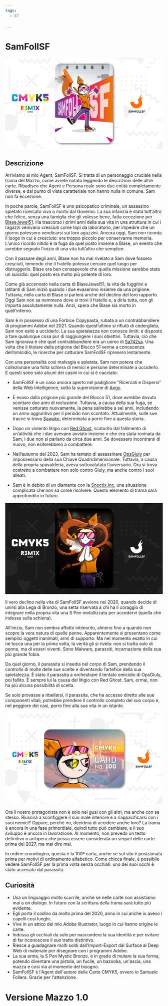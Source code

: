 ```yaml
---
tags:
  - 87

...
```


# SamFollSF

![samfollsf1](../eg/5/samfoll1_Tavola%20disegno%201%20copia%204.jpg)

## Descrizione

Arriviamo al mio Agent, SamFollSF. Si tratta di un personaggio cruciale nella trama del Mazzo, come avrete notato leggendo le descrizioni delle altre carte. Ribadisco che Agent e Persona reale sono due entità completamente diverse, e dal punto di vista caratteriale non hanno nulla in comune. Sam non fa eccezione.

In poche parole, SamFollSF è uno psicopatico criminale, un assassino spietato ricercato vivo o morto dal Governo. La sua infanzia è stata tutt’altro che felice, senza una famiglia che gli volesse bene, fatta eccezione per [BlaseJewel51](../Remix/over.md). Ha trascorso i primi anni della sua vita in una struttura in cui i ragazzi venivano cresciuti come topi da laboratorio, per impedire che un giorno potessero vendicarsi sui loro aguzzini. Ancora oggi, Sam non ricorda il luogo in cui è cresciuto: era troppo piccolo per conservarne memoria. L’unico ricordo nitido è la fuga da quel posto insieme a Blase, un evento che avrebbe segnato l’inizio di una vita tutt’altro che semplice.

Con il passare degli anni, Blase non ha mai rivelato a Sam dove fossero cresciuti, temendo che il fratello potesse cercare quel luogo per distruggerlo. Blase era ben consapevole che quella missione sarebbe stata un suicidio: quel posto era molto più potente di loro.

Come già accennato nella carta di BlaseJewel51, la vita da fuggitivi e latitanti di Sam iniziò quando i due evaserono insieme da una prigione. Tuttavia, nella carta di Blase si parlerà anche del declino del loro rapporto. Oggi Sam non sa nemmeno dove si trovi il fratello e, a dirla tutta, non gli importa assolutamente nulla. Anzi, spera che Blase sia morto in quell’inferno.

Sam è in possesso di una Forbice Copypasta, rubata a un contrabbandiere di programmi Adobe nel 2021. Quando quest’ultimo si rifiutò di cedergliela, Sam non esitò a ucciderlo. La sua spietatezza non conosce limiti: è disposto a fare qualunque cosa pur di raggiungere i suoi obiettivi. Tuttavia, ciò che Sam ignorava è che quel contrabbandiere era un uomo di [Sa742sa](../Remix/sa742sa.md). Una volta che il titolare della prigione del Blocco 51 venne a conoscenza dell’omicidio, le ricerche per catturare SamFollSF ripresero lentamente.

Con una personalità così malvagia e spietata, Sam non poteva che collezionare una folta schiera di nemici e persone determinate a ucciderlo. E questi sono solo alcuni dei casini in cui si è cacciato:

- SamFollSF è un caso ancora aperto nel padiglione "Ricercati e Dispersi" della Web Intelligence, sotto la supervisione di [Angy](../Giallo/angy.md).

- È evaso dalla prigione più grande del Blocco 51, dove avrebbe dovuto scontare due anni di reclusione. Tuttavia, a causa della sua fuga, se venisse catturato nuovamente, la pena salirebbe a sei anni, includendo un anno aggiuntivo per il periodo non scontato. Attualmente, sulle sue tracce si trova [Sawako](../Magenta/sawako.md), determinata a porre fine a questa storia.

- Dopo un violento litigio con [Red Ghost](../Giallo/redghost.md), scaturito dal fallimento di un’attività che i due avevano avviato insieme e che era stata rovinata da Sam, i due non si parlano da circa due anni. Se dovessero incontrarsi di nuovo, non esiterebbero a combattere.

- Nell’autunno del 2023, Sam ha tentato di assassinare [OpsGiuly](../Nero/opsg.md) per impossessarsi della sua Chiave Quadridimensionale. Tuttavia, a causa della propria spavalderia, aveva sottovalutato l’avversario. Ora si trova costretto a combattere non solo contro Giuly, ma anche contro i suoi alleati.

- Sam è in debito di un diamante con la [Snoctix.Inc](../Magenta/solisnoctix.md), una situazione complicata che non sa come risolvere. Questo elemento di trama sarà approfondito in futuro.

![samfollsf2](../eg/5/samfollsf2.jpg)

Il vero declino nella vita di SamFollSF avviene nel 2020, quando decide di unirsi alla Lega di Bronzo, una setta riservata a chi ha il coraggio di integrare nella propria vita una S Pen metallizzata per accedervi (quella che indossa sulla schiena).

All’inizio, Sam non sembra affatto intimorito, almeno fino a quando non scopre la vera natura di quelle penne. Apparentemente si presentano come semplici oggetti inanimati, armi di supporto. Ma nel momento esatto in cui ne tocca una per la prima volta, la verità gli si rivela: non si tratta solo di penne, ma di esseri viventi. Sono Malware, parassiti, incarnazione della sua più grande fobia.

Da quel giorno, il parassita si insedia nel corpo di Sam, prendendo il controllo di molte delle sue scelte e diventando l’artefice della sua spietatezza. È stato il parassita a orchestrare il tentato omicidio di OpsGiuly, poi fallito. È sempre lui la causa del litigio con Red Ghost. Sam, ormai, non ha più alcuna possibilità di scelta.

Se solo provasse a ribellarsi, il parassita, che ha accesso diretto alle sue componenti vitali, potrebbe prendere il controllo completo del suo corpo e, nel peggiore dei casi, porre fine alla sua vita in un istante.

![samfollsf3](../eg/5/samfoll3.jpg)

Ora il nostro protagonista non è solo nei guai con gli altri, ma anche con se stesso. Riuscirà a sconfiggere il suo male interiore e a riappacificarsi con i suoi nemici? Oppure, perché no, deciderà di uccidere anche loro? La trama è ancora in una fase primordiale, quindi tutto può cambiare, e il suo sviluppo è ancora in lavorazione. Al momento, non prevedo un testo definitivo o un’opera che possa essere considerata un sequel delle carte prima del 2027, ma mai dire mai.

In ordine cronologico, questa è la 100ª carta, anche se sul sito è posizionata prima per motivi di ordinamento alfabetico. Come chicca finale, è possibile vedere SamFollSF per la prima volta senza occhiali: uno dei suoi occhi è stato accecato dal parassita.

## Curiosità
- Usa un linguaggio molto scurrile, anche se nelle carte non assistiamo mai a un dialogo. In futuro con la scrittura della trama sarà tutto più evidente.
- Egli porta il codino da molto prima del 2020, anno in cui anche io avevo i capelli così lunghi.
- Vive in un attico del mio Adobe Illustrator, luogo in cui hanno origine le carte.
- Indossa gli occhiali da sole per nascondere la sua identità e per evitare di far riconoscere il suo tratto distintivo.
- Riesce a guadagnare molti soldi dall'Import-Export dal Surface al Deep Web di materiale per disegnare con i programmi Adobe.
- La sua arma, la S Pen Mystic Bronze, è in grado di mutare la sua forma, potendo diventare una pistola, un fucile, un bazooka, un'ascia, una mazza e così via al momento del bisogno.
- SamFollSF è l'Agent dell'autore delle Carte CMYK5, ovvero io Samuele Follera. Grazie per l'attenzione.

# Versione Mazzo 1.0
